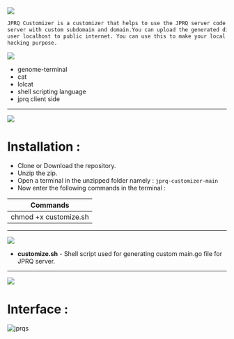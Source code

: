 <img src="https://via.placeholder.com/1270x120/0d1117/fffff?text=JPRQ+Customizer" />

```html
JPRQ Customizer is a customizer that helps to use the JPRQ server code and make it compatible with your own 
server with custom subdomain and domain.You can upload the generated directory to your web server and expose
user localhost to public internet. You can use this to make your local machine a command center for your ethical 
hacking purpose.
```
<img src="https://via.placeholder.com/1000x100/0d1117/BFFF00?text=Tools+and+Modules+Required" />

* genome-terminal
* cat
* lolcat
* shell scripting language
* jprq client side

-------------------------------------------------------------------------------------------------------------------------------------------------
<img src="https://via.placeholder.com/1270x120/0d1117/BFFF00?text=INSTALLATIONS and CONFIGURATION" />

Installation :
=============
* Clone or Download the repository.
* Unzip the zip.
* Open a terminal in the unzipped folder namely : `jprq-customizer-main`
* Now enter the following commands in the terminal :

| Commands  |
| ------------- |
| chmod +x customize.sh |

-------------------------------------------------------------------------------------------------------------------------------------------------
<img src="https://via.placeholder.com/1270x120/0d1117/BFFF00?text=FUNCTIONALITIES" />

* **customize.sh** - Shell script used for generating custom main.go file for JPRQ server.
------------------------------------------------------------------------------------------------------------------------------------------------

<img src="https://via.placeholder.com/1270x120/0d1117/BFFF00?text=SCREENSHOT+OF+THE+SCRIPT" />

Interface :
==============
![jprqs](https://user-images.githubusercontent.com/64020453/150108981-0694eb70-5b81-45b8-a9d8-24f85fcd1f86.png)
